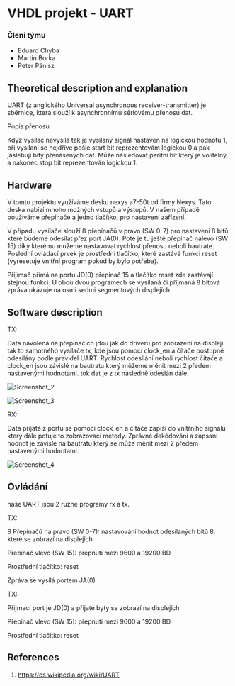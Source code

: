 # VHDL projekt - UART

### Členi týmu

* Eduard Chyba
* Martin Borka
* Peter Pánisz

## Theoretical description and explanation

UART (z anglického Universal asynchronous receiver-transmitter) je sběrnice, která slouží k asynchronnímu sériovému přenosu dat.

Popis přenosu

Když vysílač nevysílá tak je vysílaný signál nastaven na logickou hodnotu 1, při vysílaní se nejdříve pošle start bit reprezentovám logickou 0 a pak jáslebují bity přenášených dat. Může následovat paritní bit který je volitelný, a nakonec stop bit reprezentován logickou 1.

## Hardware

V tomto projektu využíváme desku nexys a7-50t od firmy Nexys. Tato deska nabízí mnoho možných vstupů a výstupů. V našem případě používáme přepínače a jedno tlačítko, pro nastavení zařízení.

V případu vysílače slouží 8 přepínačů v pravo (SW 0-7) pro nastavení 8 bitů které budeme odesílat přez port JA(0). Poté je tu ještě přepínač nalevo (SW 15) díky kterému mužeme nastavovat rychlost přenosu neboli bautrate. Poslední ovládací prvek je prostřední tlačítko, které zastává funkci reset (vyresetuje vnitřní program pokud by bylo potřeba).

Přijímač přímá na portu JD(0) přepínač 15 a tlačítko reset zde zastávají stejnou funkci. U obou dvou programech se vysílaná či příjmaná 8 bitová zpráva ukázuje na osmi sedmi segmentových displejích.

## Software description

TX:

Data navolená na přepínačích jdou jak do driveru pro zobrazení na displeji tak to samotného vysílače tx, kde jsou pomocí clock_en a čítače postupně odesílány podle pravidel UART. Rychlost odesílání neboli rychlost čítače a clock_en jsou závislé na bautratu který můžeme měnit mezi 2 předem nastavenými hodnotami. tok dat je z tx následně odeslán dále.

![Screenshot_2](https://user-images.githubusercontent.com/124675843/235603958-2d143e35-bda2-410f-bf94-b7b2e43c558b.png)

![Screenshot_3](https://user-images.githubusercontent.com/124675843/235604029-a33e8a77-291d-4fd4-af66-0bf1092bd1fe.png)

RX:

Data přijatá z portu se pomocí clock_en a čítače zapíší do vnitřního signálu který dále potuje to zobrazovací metody. Zprávné dekódování a zapsaní hodnot je závislé na bautratu který se může měnit mezi 2 předem nastavenými hodnotami.

![Screenshot_4](https://user-images.githubusercontent.com/124675843/235610020-72f0992c-9d3c-44c9-afda-89ca4fcbbedc.png)


## Ovládání
naše UART jsou 2 ruzné programy rx a tx.

TX:

8 Přepínačů na pravo (SW 0-7): nastavování hodnot odesílaných bitů 8, které se zobrazí na displejích

Přepínač vlevo (SW 15): přepnutí mezi 9600 a 19200 BD

Prostřední tlačítko: reset

Zpráva se vysílá portem JA(0)

TX:

Přijmací port je JD(0) a přijaté byty se zobrazí na displejích

Přepínač vlevo (SW 15): přepnutí mezi 9600 a 19200 BD

Prostřední tlačítko: reset

## References

1. https://cs.wikipedia.org/wiki/UART
